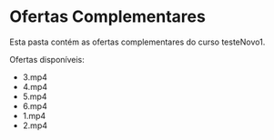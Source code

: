 # Ofertas Complementares

Esta pasta contém as ofertas complementares do curso testeNovo1.

Ofertas disponíveis:
- 3.mp4
- 4.mp4
- 5.mp4
- 6.mp4
- 1.mp4
- 2.mp4